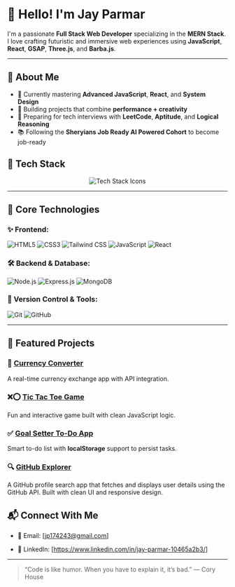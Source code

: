 # 👋 Hello! I'm Jay Parmar

I'm a passionate **Full Stack Web Developer** specializing in the **MERN Stack**.  
I love crafting futuristic and immersive web experiences using **JavaScript**, **React**, **GSAP**, **Three.js**, and **Barba.js**.

---

## 🚀 About Me

- 🌱 Currently mastering **Advanced JavaScript**, **React**, and **System Design**
- 🔭 Building projects that combine **performance + creativity**
- 💼 Preparing for tech interviews with **LeetCode**, **Aptitude**, and **Logical Reasoning**
- 📚 Following the **Sheryians Job Ready AI Powered Cohort** to become job-ready

## 🚀 Tech Stack

<p align="center">
  <img src="https://skillicons.dev/icons?i=html,css,tailwind,js,react,nodejs,mongodb,git,github" alt="Tech Stack Icons" />
</p>

---

## 🧠 Core Technologies

### ✨ Frontend:
<p align="left">
  <img src="https://img.shields.io/badge/HTML5-000?style=for-the-badge&logo=html5&logoColor=E34F26" alt="HTML5" />
  <img src="https://img.shields.io/badge/CSS3-000?style=for-the-badge&logo=css3&logoColor=1572B6" alt="CSS3" />
  <img src="https://img.shields.io/badge/TailwindCSS-000?style=for-the-badge&logo=tailwind-css&logoColor=38B2AC" alt="Tailwind CSS" />
  <img src="https://img.shields.io/badge/JavaScript-000?style=for-the-badge&logo=javascript&logoColor=F7DF1E" alt="JavaScript" />
  <img src="https://img.shields.io/badge/React-000?style=for-the-badge&logo=react&logoColor=61DAFB" alt="React" />
</p>

### 🛠️ Backend & Database:
<p align="left">
  <img src="https://img.shields.io/badge/Node.js-000?style=for-the-badge&logo=nodedotjs&logoColor=339933" alt="Node.js" />
  <img src="https://img.shields.io/badge/Express.js-000?style=for-the-badge&logo=express&logoColor=ffffff" alt="Express.js" />
  <img src="https://img.shields.io/badge/MongoDB-000?style=for-the-badge&logo=mongodb&logoColor=4EA94B" alt="MongoDB" />
</p>

### 🧰 Version Control & Tools:
<p align="left">
  <img src="https://img.shields.io/badge/Git-000?style=for-the-badge&logo=git&logoColor=F05032" alt="Git" />
  <img src="https://img.shields.io/badge/GitHub-000?style=for-the-badge&logo=github&logoColor=ffffff" alt="GitHub" />
</p>

---

## 🧩 Featured Projects

### 💱 [Currency Converter](https://jayparmar123.github.io/Currency-converter/)
A real-time currency exchange app with API integration.

### ❌⭕ [Tic Tac Toe Game](https://jayparmar123.github.io/tic-tac-toe/)
Fun and interactive game built with clean JavaScript logic.

### ✅ [Goal Setter To-Do App](https://jayparmar123.github.io/goal-setter-todo-app/)
Smart to-do list with **localStorage** support to persist tasks.
### 🔍 [GitHub Explorer](https://jayparmar123.github.io/github-explorer/)
A GitHub profile search app that fetches and displays user details using the GitHub API. Built with clean UI and responsive design.




## 📬 Connect With Me

- 📧 Email: [jp174243@gmail.com]
<!-- - 🌐 Portfolio: [jayparmar123.github.io](https://jayparmar123.github.io) -->
- 💼 LinkedIn: [https://www.linkedin.com/in/jay-parmar-10465a2b3/]

---

> “Code is like humor. When you have to explain it, it’s bad.” — Cory House
